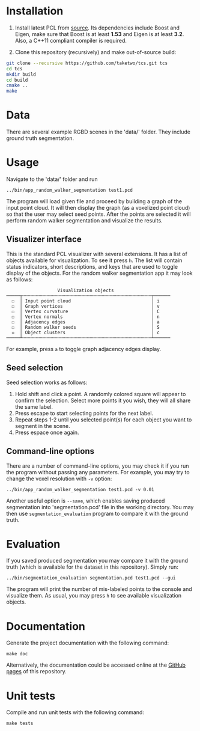 Installation
============

1. Install latest PCL from [source](https://github.com/PointCloudLibrary/pcl).
   Its dependencies include Boost and Eigen, make sure that Boost is at least
   **1.53** and Eigen is at least **3.2**. Also, a C++11 compliant compiler is
   required.

2. Clone this repository (recursively) and make out-of-source build:

```bash
git clone --recursive https://github.com/taketwo/tcs.git tcs
cd tcs
mkdir build
cd build
cmake ..
make
```

Data
====

There are several example RGBD scenes in the 'data/' folder. They include ground
truth segmentation.

Usage
=====

Navigate to the 'data/' folder and run

    ../bin/app_random_walker_segmentation test1.pcd

The program will load given file and proceed by building a graph of the input
point cloud. It will then display the graph (as a voxelized point cloud) so
that the user may select seed points. After the points are selected it will
perform random walker segmentation and visualize the results.

Visualizer interface
--------------------

This is the standard PCL visualizer with several extensions. It has a list of
objects available for visualization. To see it press `h`. The list will contain
status indicators, short descriptions, and keys that are used to toggle display
of the objects. For the random walker segmentation app it may look as follows:

                       Visualization objects
    ─────┬╌╌╌╌╌╌╌╌╌╌╌╌╌╌╌╌╌╌╌╌╌╌╌╌╌╌╌╌╌╌╌╌╌╌╌╌╌╌╌╌╌╌╌╌╌╌╌╌┬──────
      ☐  │ Input point cloud                              │ i
      ☐  │ Graph vertices                                 │ v
      ☐  │ Vertex curvature                               │ C
      ☐  │ Vertex normals                                 │ n
      ☐  │ Adjacency edges                                │ a
      ☐  │ Random walker seeds                            │ S
      ☒  │ Object clusters                                │ c
    ─────┴╌╌╌╌╌╌╌╌╌╌╌╌╌╌╌╌╌╌╌╌╌╌╌╌╌╌╌╌╌╌╌╌╌╌╌╌╌╌╌╌╌╌╌╌╌╌╌╌┴──────

For example, press `a` to toggle graph adjacency edges display.

Seed selection
--------------

Seed selection works as follows:

1. Hold shift and click a point. A randomly colored square will appear to confirm
   the selection. Select more points it you wish, they will all share the same
   label.
2. Press escape to start selecting points for the next label.
3. Repeat steps 1-2 until you selected point(s) for each object you want to
   segment in the scene.
4. Press espace once again.

Command-line options
--------------------

There are a number of command-line options, you may check it if you run the
program without passing any parameters. For example, you may try to change the
voxel resolution with `-v` option:

    ../bin/app_random_walker_segmentation test1.pcd -v 0.01

Another useful option is `--save`, which enables saving produced segmentation
into 'segmentation.pcd' file in the working directory. You may then use
`segmentation_evaluation` program to compare it with the ground truth.

Evaluation
==========

If you saved produced segmentation you may compare it with the ground truth
(which is available for the dataset in this repository). Simply run:

    ../bin/segmentation_evaluation segmentation.pcd test1.pcd --gui

The program will print the number of mis-labeled points to the console and
visualize them. As usual, you may press `h` to see available visualization
objects.

Documentation
=============

Generate the project documentation with the following command:

    make doc
    
Alternatively, the documentation could be accessed online at the
[GitHub pages](http://taketwo.github.io/tcs/index.html) of this repository.

Unit tests
==========

Compile and run unit tests with the following command:

    make tests
